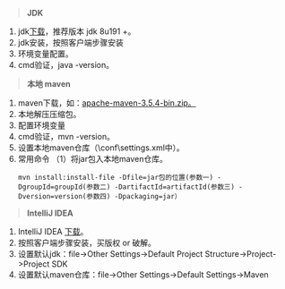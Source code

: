 > **JDK**

1. jdk[下载]([https://www.oracle.com/technetwork/java/javase/downloads/jdk8-downloads-2133151.html](https://links.jianshu.com/go?to=https%3A%2F%2Fwww.oracle.com%2Ftechnetwork%2Fjava%2Fjavase%2Fdownloads%2Fjdk8-downloads-2133151.html))，推荐版本 jdk 8u191 +。
2. jdk安装，按照客户端步骤安装
3. 环境变量配置。
4. cmd验证，java -version。

> **本地 maven**

1. maven下载，如：[apache-maven-3.5.4-bin.zip。](http://maven.apache.org/download.cgi)
2. 本地解压压缩包。
3. 配置环境变量
4. cmd验证，mvn -version。
5. 设置本地maven仓库（\conf\settings.xml中）。
6. 常用命令
   （1）将jar包入本地maven仓库。
   ```shell
   mvn install:install-file -Dfile=jar包的位置(参数一) -DgroupId=groupId(参数二) -DartifactId=artifactId(参数三) -Dversion=version(参数四) -Dpackaging=jar）
   ```

   

> **IntelliJ IDEA**

1. IntelliJ IDEA [下载](https://www.jetbrains.com/idea/download/index.html)。
2. 按照客户端步骤安装，买版权 or 破解。
3. 设置默认jdk：file->Other Settings->Default Project Structure->Project->Project SDK
4. 设置默认maven仓库：file->Other Settings->Default Settings->Maven